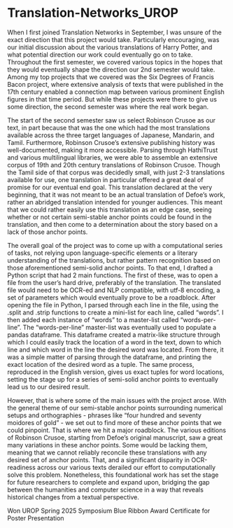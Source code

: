 # Translation-Networks_UROP
When I first joined Translation Networks in September, I was unsure of the exact direction that this project would take. Particularly encouraging, was our initial discussion about the various translations of Harry Potter, and what potential direction our work could eventually go on to take. Throughout the first semester, we covered various topics in the hopes that they would eventually shape the direction our 2nd semester would take. Among my top projects that we covered was the Six Degrees of Francis Bacon project, where extensive analysis of texts that were published in the 17th century enabled a connection map between various prominent English figures in that time period. But while these projects were there to give us some direction, the second semester was where the real work began. 

The start of the second semester saw us select Robinson Crusoe as our text, in part because that was the one which had the most translations available across the three target languages of Japanese, Mandarin, and Tamil. Furthermore, Robinson Crusoe’s extensive publishing history was well-documented, making it more accessible. Parsing through HathiTrust and various multilingual libraries, we were able to assemble an extensive corpus of 19th and 20th century translations of Robinson Crusoe. Though the Tamil side of that corpus was decidedly small, with just 2-3 translations available for use, one translation in particular offered a great deal of promise for our eventual end goal. This translation declared at the very beginning, that it was not meant to be an actual translation of Defoe’s work, rather an abridged translation intended for younger audiences. This meant that we could rather easily use this translation as an edge case, seeing whether or not certain semi-stable anchor points could be found in the translation, and then come to a determination about the story based on a lack of those anchor points. 

The overall goal of the project was to come up with a computational series of tasks, not relying upon language-specific elements or a literary understanding of the translations, but rather pattern recognition based on those aforementioned semi-solid anchor points. To that end, I drafted a Python script that had 2 main functions. The first of these, was to open a file from the user’s hard drive, preferably of the translation. The translated file would need to be OCR-ed and NLP compatible, with utf-8 encoding, a set of parameters which would eventually prove to be a roadblock. After opening the file in Python, I parsed through each line in the file, using the .split and .strip functions to create a mini-list for each line, called “words”. I then added each instance of “words” to a master-list called “words-per-line”. The “words-per-line” master-list was eventually used to populate a pandas dataframe. This dataframe created a matrix-like structure through which I could easily track the location of a word in the text, down to which line and which word in the line the desired word was located. From there, it was a simple matter of parsing through the dataframe, and printing the exact location of the desired word as a tuple. The same process, reproduced in the English version, gives us exact tuples for word locations, setting the stage up for a series of semi-solid anchor points to eventually lead us to our desired result. 

However, that is where some of the main issues with the project arose. With the general theme of our semi-stable anchor points surrounding numerical setups and orthographies - phrases like “four hundred and seventy moidores of gold” - we set out to find more of these anchor points that we could pinpoint. That is where we hit a major roadblock. The various editions of Robinson Crusoe, starting from Defoe’s original manuscript, saw a great many variations in these anchor points. Some would be lacking them, meaning that we cannot reliably reconcile these translations with any desired set of anchor points. That, and a significant disparity in OCR-readiness across our various texts derailed our effort to computationally solve this problem. Nonetheless, this foundational work has set the stage for future researchers to complete and expand upon, bridging the gap between the humanities and computer science in a way that reveals historical changes from a textual perspective. 


Won UROP Spring 2025 Symposium Blue Ribbon Award Certificate for Poster Presentation
